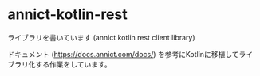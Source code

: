# annict-kotlin-rest
ライブラリを書いています (annict kotlin rest client library)

ドキュメント (https://docs.annict.com/docs/) を参考にKotlinに移植してライブラリ化する作業をしています。
